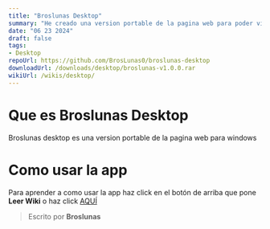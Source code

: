 ```yaml
---
title: "Broslunas Desktop"
summary: "He creado una version portable de la pagina web para poder visualizarla en cualquier momento"
date: "06 23 2024"
draft: false
tags:
- Desktop
repoUrl: https://github.com/BrosLunas0/broslunas-desktop
downloadUrl: /downloads/desktop/broslunas-v1.0.0.rar
wikiUrl: /wikis/desktop/
---
```

# Que es Broslunas Desktop
Broslunas desktop es una version portable de la pagina web para windows

# Como usar la app
Para aprender a como usar la app haz click en el botón de arriba que pone **Leer Wiki** o haz click [AQUÍ](/wiki/broslunas-desktop/)

> Escrito por **Broslunas**